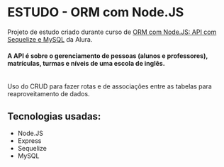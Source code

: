 # ESTUDO - ORM com Node.JS

Projeto de estudo criado durante curso de <a href='https://cursos.alura.com.br/course/orm-nodejs-api-sequelize-mysql' target='_blank'>ORM com Node.JS: API com Sequelize e MySQL</a> da Alura.
<br>
#### A API é sobre o gerenciamento de pessoas (alunos e professores), matrículas, turmas e níveis de uma escola de inglês. 
<br>
Uso do CRUD para fazer rotas e de associações entre as tabelas para reaproveitamento de dados.

## Tecnologias usadas:

- Node.JS
- Express
- Sequelize
- MySQL